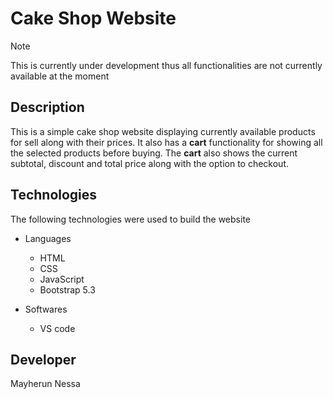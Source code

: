# Cake Shop Website

> [!NOTE]
> This is currently under development thus all functionalities are not currently available at the moment

## Description
This is a simple cake shop website displaying currently available products for sell along with their prices. It also has a **cart** functionality for showing all the selected products before buying. The **cart** also shows the  current subtotal, discount and total price along with the option to checkout.

## Technologies
The following technologies were used to build the website
* Languages
    - HTML
    - CSS
    - JavaScript
    - Bootstrap 5.3

* Softwares
    - VS code

## Developer
Mayherun Nessa